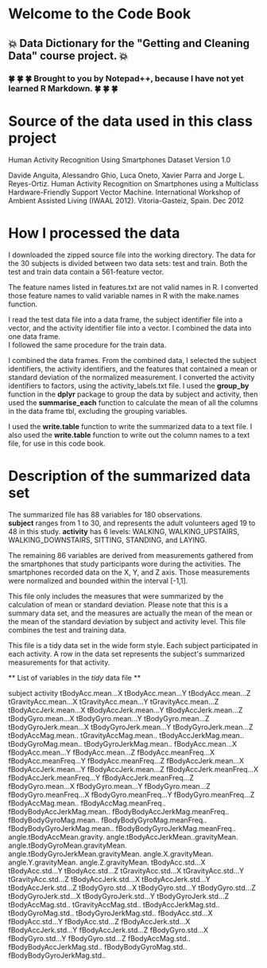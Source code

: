 # Welcome to the Code Book
## :boom: Data Dictionary for the "Getting and Cleaning Data" course project. :boom:
### :four_leaf_clover: :four_leaf_clover: :four_leaf_clover: Brought to you by Notepad++, because I have not yet learned R Markdown. :four_leaf_clover:  :four_leaf_clover: :four_leaf_clover:

# Source of the data used in this class project
Human Activity Recognition Using Smartphones Dataset
Version 1.0

Davide Anguita, Alessandro Ghio, Luca Oneto, Xavier Parra and Jorge L. Reyes-Ortiz. Human Activity Recognition on Smartphones using a Multiclass Hardware-Friendly Support Vector Machine. International Workshop of Ambient Assisted Living (IWAAL 2012). Vitoria-Gasteiz, Spain. Dec 2012

# How I processed the data

I downloaded the zipped source file into the working directory.  The data for the 30 subjects is divided between two data sets:  test and train.  Both the test and train data contain a 561-feature vector.  

The feature names listed in features.txt are not valid names in R.  I converted those feature names to valid variable names in R with the make.names function. 

I read the test data file into a data frame, the subject identifier file into a vector, and the activity identifier file into a vector.  I combined the data into one data frame.  
I followed the same procedure for the train data.  

I combined the data frames.  From the combined data, I selected the subject identifiers, the activity identifiers, and the features that contained a mean or standard deviation of the normalized measurement.
I converted the activity identifiers to factors, using the activity_labels.txt file.  I used the **group_by** function in the **dplyr** package to group the data by subject and activity, then used the
**summarise_each** function to calculate the mean of all the columns in the data frame tbl, excluding the grouping variables.  

I used the **write.table** function to write the summarized data to a text file.  I also used the **write.table** function to write out the column names to a text file, for use in this code book.    

# Description of the summarized data set

The summarized file has 88 variables for 180 observations.  
**subject** ranges from 1 to 30, and represents the adult volunteers aged 19 to 48 in this study.
**activity** has 6 levels:  WALKING, WALKING_UPSTAIRS, WALKING_DOWNSTAIRS, SITTING, STANDING, and LAYING.

The remaining 86 variables are derived from measurements gathered from the smartphones that study participants wore during the activities.  The smartphones recorded data on the X, Y, and Z axis.  Those measurements were 
normalized and bounded within the interval [-1,1].

This file only includes the measures that were summarized by the calculation of mean or standard deviation.  Please note that this is a summary data set, and the measures are actually the mean of the mean or the mean of the standard deviation by subject and activity level.  This file combines the test and training data.

This file is a tidy data set in the wide form style.  Each subject participated in each activity.  A row in the data set represents the subject's summarized measurements for that activity.  

** List of variables in the *tidy* data file **

subject
activity
tBodyAcc.mean...X
tBodyAcc.mean...Y
tBodyAcc.mean...Z
tGravityAcc.mean...X
tGravityAcc.mean...Y
tGravityAcc.mean...Z
tBodyAccJerk.mean...X
tBodyAccJerk.mean...Y
tBodyAccJerk.mean...Z
tBodyGyro.mean...X
tBodyGyro.mean...Y
tBodyGyro.mean...Z
tBodyGyroJerk.mean...X
tBodyGyroJerk.mean...Y
tBodyGyroJerk.mean...Z
tBodyAccMag.mean..
tGravityAccMag.mean..
tBodyAccJerkMag.mean..
tBodyGyroMag.mean..
tBodyGyroJerkMag.mean..
fBodyAcc.mean...X
fBodyAcc.mean...Y
fBodyAcc.mean...Z
fBodyAcc.meanFreq...X
fBodyAcc.meanFreq...Y
fBodyAcc.meanFreq...Z
fBodyAccJerk.mean...X
fBodyAccJerk.mean...Y
fBodyAccJerk.mean...Z
fBodyAccJerk.meanFreq...X
fBodyAccJerk.meanFreq...Y
fBodyAccJerk.meanFreq...Z
fBodyGyro.mean...X
fBodyGyro.mean...Y
fBodyGyro.mean...Z
fBodyGyro.meanFreq...X
fBodyGyro.meanFreq...Y
fBodyGyro.meanFreq...Z
fBodyAccMag.mean..
fBodyAccMag.meanFreq..
fBodyBodyAccJerkMag.mean..
fBodyBodyAccJerkMag.meanFreq..
fBodyBodyGyroMag.mean..
fBodyBodyGyroMag.meanFreq..
fBodyBodyGyroJerkMag.mean..
fBodyBodyGyroJerkMag.meanFreq..
angle.tBodyAccMean.gravity.
angle.tBodyAccJerkMean..gravityMean.
angle.tBodyGyroMean.gravityMean.
angle.tBodyGyroJerkMean.gravityMean.
angle.X.gravityMean.
angle.Y.gravityMean.
angle.Z.gravityMean.
tBodyAcc.std...X
tBodyAcc.std...Y
tBodyAcc.std...Z
tGravityAcc.std...X
tGravityAcc.std...Y
tGravityAcc.std...Z
tBodyAccJerk.std...X
tBodyAccJerk.std...Y
tBodyAccJerk.std...Z
tBodyGyro.std...X
tBodyGyro.std...Y
tBodyGyro.std...Z
tBodyGyroJerk.std...X
tBodyGyroJerk.std...Y
tBodyGyroJerk.std...Z
tBodyAccMag.std..
tGravityAccMag.std..
tBodyAccJerkMag.std..
tBodyGyroMag.std..
tBodyGyroJerkMag.std..
fBodyAcc.std...X
fBodyAcc.std...Y
fBodyAcc.std...Z
fBodyAccJerk.std...X
fBodyAccJerk.std...Y
fBodyAccJerk.std...Z
fBodyGyro.std...X
fBodyGyro.std...Y
fBodyGyro.std...Z
fBodyAccMag.std..
fBodyBodyAccJerkMag.std..
fBodyBodyGyroMag.std..
fBodyBodyGyroJerkMag.std..
